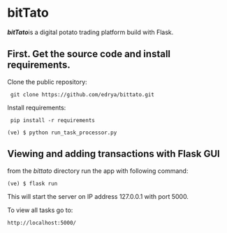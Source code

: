 # bitTato
<b><i>bitTato</i></b>is a digital potato trading platform build with Flask.


## First. Get the source code and install requirements.

Clone the public repository:

```console
 git clone https://github.com/edrya/bittato.git
```
Install requirements:

```console
 pip install -r requirements
```

```console
(ve) $ python run_task_processor.py
```


## Viewing and adding transactions with Flask GUI

from the <i>bittato</i> directory run the app with following command:

```console
(ve) $ flask run
```
This will start the server on IP address 127.0.0.1 with port 5000. 

To view all tasks go to:

```console
http://localhost:5000/
```



